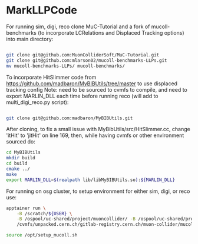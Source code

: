 # MarkLLPCode

For running sim, digi, reco clone MuC-Tutorial and a fork of mucoll-benchmarks (to incorporate LCRelations and Displaced Tracking options) into main directory:

```bash

git clone git@github.com:MuonColliderSoft/MuC-Tutorial.git
git clone git@github.com:mlarson02/mucoll-benchmarks-LLPs.git
mv mucoll-benchmarks-LLPs/ mucoll-benchmarks/
```

To incorporate HitSlimmer code from https://github.com/madbaron/MyBIBUtils/tree/master to use displaced tracking config
Note: need to be sourced to cvmfs to compile, and need to export MARLIN_DLL each time before running reco (will add to multi_digi_reco.py script):

```bash

git clone git@github.com:madbaron/MyBIBUtils.git

```

After cloning, to fix a small issue with MyBibUtils/src/HitSlimmer.cc, change 'itHit' to 'jitHit' on line 169, then, while having cvmfs or other environment sourced do:

```bash
cd MyBIBUtils
mkdir build
cd build
cmake ../
make
export MARLIN_DLL=$(realpath lib/libMyBIBUtils.so):${MARLIN_DLL}
```

For running on osg cluster, to setup environment for either sim, digi, or reco use: 
```bash
apptainer run \
    -B /scratch/${USER} \
    -B /ospool/uc-shared/project/muoncollider/ -B /ospool/uc-shared/project/futurecolliders/ \
    /cvmfs/unpacked.cern.ch/gitlab-registry.cern.ch/muon-collider/mucoll-deploy/mucoll:2.9-alma9

source /opt/setup_mucoll.sh
```

